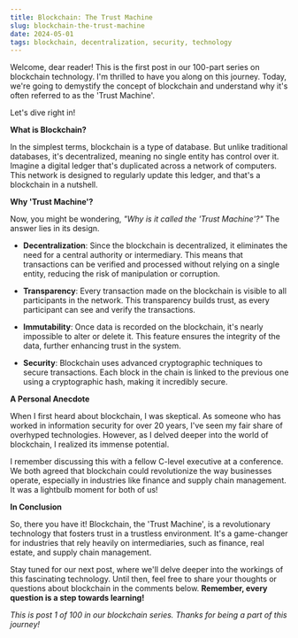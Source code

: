 ```yaml
---
title: Blockchain: The Trust Machine
slug: blockchain-the-trust-machine
date: 2024-05-01
tags: blockchain, decentralization, security, technology
---
```


Welcome, dear reader! This is the first post in our 100-part series on blockchain technology. I'm thrilled to have you along on this journey. Today, we're going to demystify the concept of blockchain and understand why it's often referred to as the 'Trust Machine'.

Let's dive right in!

**What is Blockchain?**

In the simplest terms, blockchain is a type of database. But unlike traditional databases, it's decentralized, meaning no single entity has control over it. Imagine a digital ledger that's duplicated across a network of computers. This network is designed to regularly update this ledger, and that's a blockchain in a nutshell.

**Why 'Trust Machine'?**

Now, you might be wondering, *"Why is it called the 'Trust Machine'?"* The answer lies in its design.

- **Decentralization**: Since the blockchain is decentralized, it eliminates the need for a central authority or intermediary. This means that transactions can be verified and processed without relying on a single entity, reducing the risk of manipulation or corruption.

- **Transparency**: Every transaction made on the blockchain is visible to all participants in the network. This transparency builds trust, as every participant can see and verify the transactions.

- **Immutability**: Once data is recorded on the blockchain, it's nearly impossible to alter or delete it. This feature ensures the integrity of the data, further enhancing trust in the system.

- **Security**: Blockchain uses advanced cryptographic techniques to secure transactions. Each block in the chain is linked to the previous one using a cryptographic hash, making it incredibly secure.

**A Personal Anecdote**

When I first heard about blockchain, I was skeptical. As someone who has worked in information security for over 20 years, I've seen my fair share of overhyped technologies. However, as I delved deeper into the world of blockchain, I realized its immense potential. 

I remember discussing this with a fellow C-level executive at a conference. We both agreed that blockchain could revolutionize the way businesses operate, especially in industries like finance and supply chain management. It was a lightbulb moment for both of us!

**In Conclusion**

So, there you have it! Blockchain, the 'Trust Machine', is a revolutionary technology that fosters trust in a trustless environment. It's a game-changer for industries that rely heavily on intermediaries, such as finance, real estate, and supply chain management.

Stay tuned for our next post, where we'll delve deeper into the workings of this fascinating technology. Until then, feel free to share your thoughts or questions about blockchain in the comments below. **Remember, every question is a step towards learning!**

*This is post 1 of 100 in our blockchain series. Thanks for being a part of this journey!*